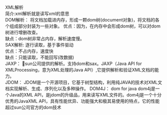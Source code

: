 XML解析<br>
简介:xml解析就是读写xml的意思<br>
DOM解析：
将文档加载进内存，形成一颗dom树(document对象)，将文档的各个组成部分封装为一些对象。
优点：因为，在内存中会形成dom树，可以对dom树进行增删改查。<br>
缺点：dom树非常占内存，解析速度慢。<br>
SAX解析:
逐行读取，基于事件驱动<br>
优点：不占内存，速度快<br>
缺点：只能读取，不能回写(改数据)<br>
JAXP：
sun公司提供的解析。支持dom和sax。JAXP（Java API for XMLProcessing，意为XML处理的Java API）,它提供解析和验证XML文档的能力。<br>
JDOM：
JDOM是一个开源项目，它基于树型结构，利用纯JAVA的技术对XML文档实现解析、生成、序列化以及多种操作。
DOM4J：
dom for java
dom4j是一个Java的XML API，是jdom的升级品，用来读写XML文件的。dom4j是一个十分优秀的JavaXML API，具有性能优异、功能强大和极其易使用的特点，它的性能超过sun公司官方的dom技术
